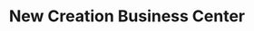---
title: "New Creation Business Center"
url: /gbarnga/new-creation-business-center/
shop: Kiosk
---